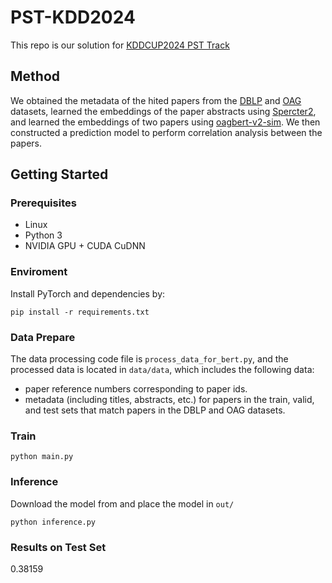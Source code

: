 # PST-KDD2024

This repo is our solution for [KDDCUP2024 PST Track](https://www.biendata.xyz/competition/pst_kdd_2024/)

## Method

We obtained the metadata of the hited papers from the [DBLP](https://open.aminer.cn/open/article?id=655db2202ab17a072284bc0c) and [OAG](https://open.aminer.cn/open/article?id=5965cf249ed5db41ed4f52bf) datasets, learned the embeddings of the paper abstracts using [Spercter2](https://huggingface.co/allenai/specter2_base), and learned the embeddings of two papers using [oagbert-v2-sim](https://github.com/THUDM/OAG-BERT). We then constructed a prediction model to perform correlation analysis between the papers.


## Getting Started
### Prerequisites
* Linux
* Python 3
* NVIDIA GPU + CUDA CuDNN
### Enviroment
Install PyTorch and dependencies by:
```
pip install -r requirements.txt
```

### Data Prepare
The data processing code file is `process_data_for_bert.py`, and the processed data is located in `data/data`, which includes the following data:
* paper reference numbers corresponding to paper ids.
* metadata (including titles, abstracts, etc.) for papers in the train, valid, and test sets that match papers in the DBLP and OAG datasets.
### Train
```
python main.py
```

### Inference
Download the model from and place the model in `out/`
```
python inference.py
```

### Results on Test Set
0.38159
